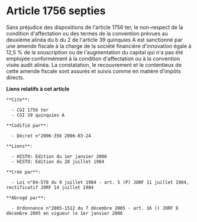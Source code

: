 # Article 1756 septies

Sans préjudice des dispositions de l'article 1756 ter, le non-respect de la condition d'affectation ou des termes de la
convention prévues au deuxième alinéa du b du 2 de l'article 39 quinquies A est sanctionné par une amende fiscale à la charge
de la société financière d'innovation égale à 12,5 % de la souscription ou de l'augmentation du capital qui n'a pas été
employée conformément à la condition d'affectation ou à la convention visée audit alinéa. La constatation, le recouvrement et
le contentieux de cette amende fiscale sont assurés et suivis comme en matière d'impôts directs.

**Liens relatifs à cet article**

	**Cite**:

	  - CGI 1756 ter
	  - CGI 39 quinquies A

	**Codifié par**:

	  - Décret n°2006-356 2006-03-24

	**Liens**:

	  - HISTO: Edition du 1er janvier 2006
	  - HISTO: Edition du 20 juillet 1984

	**Créé par**:

	  - Loi n°84-578 du 9 juillet 1984 - art. 5 (P) JORF 11 juillet 1984, rectificatif JORF 14 juillet 1984

	**Abrogé par**:

	  - Ordonnance n°2005-1512 du 7 décembre 2005 - art. 16 () JORF 8 décembre 2005 en vigueur le 1er janvier 2006
